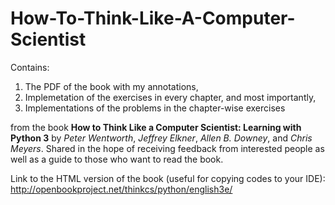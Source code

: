 # How-To-Think-Like-A-Computer-Scientist
Contains: 
1. The PDF of the book with my annotations, 
2. Implemetation of the exercises in every chapter, and most importantly, 
3. Implementations of the problems in the chapter-wise exercises 

from the book **How to Think Like a Computer Scientist: Learning with Python 3** by *Peter Wentworth*, *Jeffrey Elkner*, *Allen B. Downey*, and *Chris Meyers*. Shared in the hope of receiving feedback from interested people as well as a guide to those who want to read the book.

Link to the HTML version of the book (useful for copying codes to your IDE):
http://openbookproject.net/thinkcs/python/english3e/
